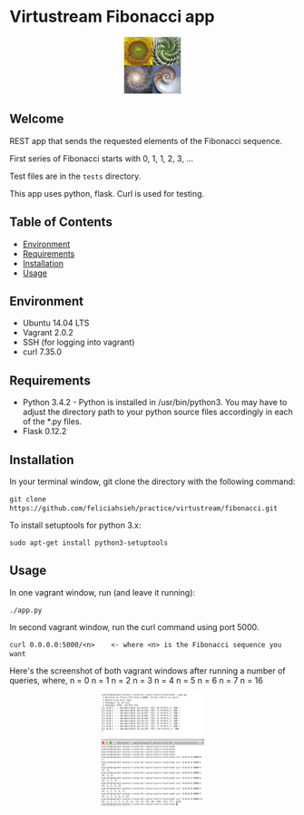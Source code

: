 # Virtustream Fibonacci app

<p align="center"><img src="fibonacci.jpg" style="height:100px" /></p>

## Welcome
REST app that sends the requested elements of the Fibonacci sequence.

First series of Fibonacci starts with 0, 1, 1, 2, 3, ...

Test files are in the ```tests``` directory.

This app uses python, flask. Curl is used for testing.


## Table of Contents
* [Environment](#environment)
* [Requirements](#requirements)
* [Installation](#installation)
* [Usage](#usage)


## Environment
* Ubuntu 14.04 LTS
* Vagrant 2.0.2
* SSH (for logging into vagrant)
* curl 7.35.0


## Requirements
* Python 3.4.2 - Python is installed in /usr/bin/python3. You may have to adjust the directory path to your python source files accordingly in each of the *.py files.
* Flask 0.12.2


## Installation
In your terminal window, git clone the directory with the following command:

```
git clone https://github.com/feliciahsieh/practice/virtustream/fibonacci.git
```

To install setuptools for python 3.x:
```
sudo apt-get install python3-setuptools
```


## Usage
In one vagrant window, run (and leave it running):
```
./app.py
```

In second vagrant window, run the curl command using port 5000.
```
curl 0.0.0.0:5000/<n>    <- where <n> is the Fibonacci sequence you want
```

Here's the screenshot of both vagrant windows after running a number of queries, where,
n = 0
n = 1
n = 2
n = 3
n = 4
n = 5
n = 6
n = 7
n = 16

<p align="center"><img src="webSvcFibonacci.png" style="height:200px" /></p>
